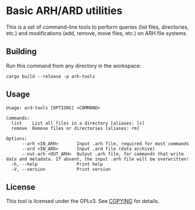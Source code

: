 # Basic ARH/ARD utilities

This is a set of command-line tools to perform queries (list files, directories, etc.) and modifications (add, remove, move files, etc.) on ARH file systems.

## Building

Run this command from any directory in the workspace:
```
cargo build --release -p arh-tools
```

## Usage

```
Usage: ard-tools [OPTIONS] <COMMAND>

Commands:
  list    List all files in a directory [aliases: ls]
  remove  Remove files or directories [aliases: rm]

Options:
      --arh <IN_ARH>       Input .arh file, required for most commands
      --ard <IN_ARD>       Input .ard file (data archive)
      --out-arh <OUT_ARH>  Output .arh file, for commands that write data and metadata. If absent, the input .arh file will be overwritten!
  -h, --help               Print help
  -V, --version            Print version
```

## License

This tool is licensed under the GPLv3. See [COPYING](COPYING) for details.